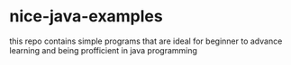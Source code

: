 # nice-java-examples
this repo contains simple programs that are ideal for beginner to advance learning and being profficient in java programming
